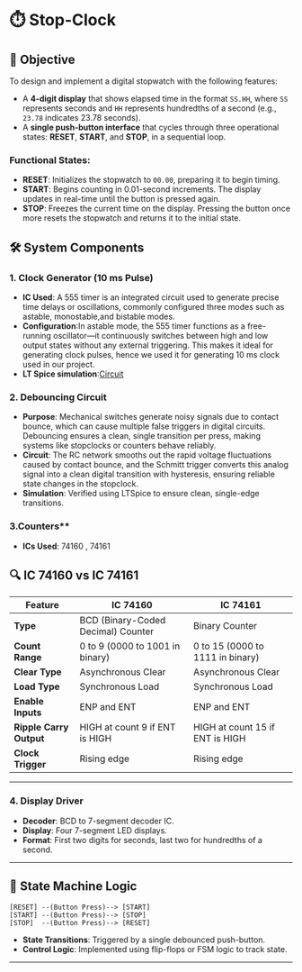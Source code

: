 

# ⏱️ Stop-Clock 


## 🎯 Objective

To design and implement a digital stopwatch with the following features:

- A **4-digit display** that shows elapsed time in the format `SS.HH`, where `SS` represents seconds and `HH` represents hundredths of a second (e.g., `23.78` indicates 23.78 seconds).
- A **single push-button interface** that cycles through three operational states: **RESET**, **START**, and **STOP**, in a sequential loop.

### Functional States:
- **RESET**: Initializes the stopwatch to `00.00`, preparing it to begin timing.
- **START**: Begins counting in 0.01-second increments. The display updates in real-time until the button is pressed again.
- **STOP**: Freezes the current time on the display. Pressing the button once more resets the stopwatch and returns it to the initial state.

## 🛠️ System Components

### 1. **Clock Generator (10 ms Pulse)**
- **IC Used**: A 555 timer is an integrated circuit used to generate precise time delays or oscillations, commonly configured three modes such as astable, monostable,and bistable modes.
- **Configuration**:In astable mode, the 555 timer functions as a free-running oscillator—it continuously switches between high and low output states without any external triggering. This makes it ideal for generating clock pulses, hence we used it for generating  10 ms clock used in our project.
- **LT Spice simulation**:[Circuit](https://github.com/Manvi1670/STOP-CLOCK/blob/40ddc953ea36c8df6870716ed4e70b379bcfeef0/Timer%20-%20555%20Lt%20Spice%20simulation.png) 


### 2. **Debouncing Circuit**
- **Purpose**: Mechanical switches generate noisy signals due to contact bounce, which can cause multiple false triggers in digital circuits. Debouncing ensures a clean,        single transition per press, making systems like stopclocks or counters behave reliably.
- **Circuit**: The RC network smooths out the rapid voltage fluctuations caused by contact bounce, and the Schmitt trigger converts this analog signal into a clean digital transition with hysteresis, ensuring reliable state changes in the stopclock.
- **Simulation**: Verified using LTSpice to ensure clean, single-edge transitions.

### 3.Counters**
- **ICs Used**: 74160 , 74161

## 🔍 IC 74160 vs IC 74161

| Feature                  | **IC 74160**                                | **IC 74161**                                |
|--------------------------|---------------------------------------------|---------------------------------------------|
| **Type**                 | BCD (Binary-Coded Decimal) Counter          | Binary Counter                              |
| **Count Range**          | 0 to 9 (0000 to 1001 in binary)             | 0 to 15 (0000 to 1111 in binary)            |
| **Clear Type**           | Asynchronous Clear                          | Asynchronous Clear                          |
| **Load Type**            | Synchronous Load                            | Synchronous Load                            |
| **Enable Inputs**        | ENP and ENT                                 | ENP and ENT                                 |
| **Ripple Carry Output**  | HIGH at count 9 if ENT is HIGH              | HIGH at count 15 if ENT is HIGH             |
| **Clock Trigger**        | Rising edge                                 | Rising edge                                 |


---


### 4. **Display Driver**
- **Decoder**: BCD to 7-segment decoder IC.
- **Display**: Four 7-segment LED displays.
- **Format**: First two digits for seconds, last two for hundredths of a second.

---

## 🔄 State Machine Logic

```plaintext
[RESET] --(Button Press)--> [START]
[START] --(Button Press)--> [STOP]
[STOP]  --(Button Press)--> [RESET]
```

- **State Transitions**: Triggered by a single debounced push-button.
- **Control Logic**: Implemented using flip-flops or FSM logic to track state.

---

